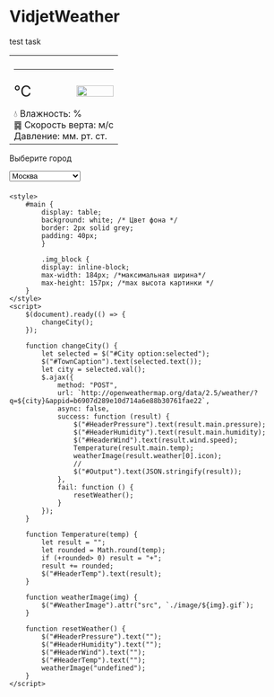 # VidjetWeather
test task
<!DOCTYPE html>
<html lang="ru">
<head>
    <meta http-equiv="content-type" content="text/html" charset="utf-8" />
    <script src="https://ajax.aspnetcdn.com/ajax/jQuery/jquery-3.4.1.min.js"></script>
</head>
<body>
    <table id="main">
        <tr>
            <td colspan="2"><label id="TownCaption" style="font-size:24pt;"></label></td>
        </tr>
        <tr><td colspan="2"><hr /></td></tr>
        <tr>
            <td style="padding-right:10px;">
                <span style="font-size:30pt;">
                    <span id="HeaderTemp"></span><sup style="font-size:20pt;">°C</sup>
                </span>
            </td>
            <td class="img_block">
                <img id="WeatherImage" src="./image/undefined.jpg" style="width:100%;height:100%;" />
            </td>
        </tr>
        <tr>
            <td colspan="2" style="padding-top:10px;">
                <div>&#128167 Влажность: <span id="HeaderHumidity"></span> %</div>
                <div>&#19960 Скорость верта: <span id="HeaderWind"></span> м/с</div>
                <div>Давление: <span id="HeaderPressure"></span> мм. рт. ст.</div>
            </td>
        </tr>
    </table>
    <div>
        <p>Выберите город</p>
        <select id="City" onchange="changeCity();">
            <option value="Moscow,ru">Москва</option>
            <option value="Saint Petersburg,ru">Санкт-Петербург</option>
            <option value="Samara,ru">Самара</option>
            <option value="Volgograd,ru">Волгоград</option>
            <option value="Vladivostok,ru">Владивосток</option>
            <option value="Orel,ru">Орёл</option>
        </select>
        <div style="margin-top:20px;">
            <label id="Output"></label>
        </div>
    </div>

    <style>
        #main {
            display: table;
            background: white; /* Цвет фона */
            border: 2px solid grey;
            padding: 40px;
            }

            .img_block {
            display: inline-block;
            max-width: 184px; /*максимальная ширина*/
            max-height: 157px; /*max высота картинки */
        }
    </style>
    <script>
        $(document).ready(() => {
            changeCity();
        });

        function changeCity() {
            let selected = $("#City option:selected");
            $("#TownCaption").text(selected.text());
            let city = selected.val();
            $.ajax({
                method: "POST",
                url: `http://openweathermap.org/data/2.5/weather/?q=${city}&appid=b6907d289e10d714a6e88b30761fae22`,
                async: false,
                success: function (result) {
                    $("#HeaderPressure").text(result.main.pressure);
                    $("#HeaderHumidity").text(result.main.humidity);
                    $("#HeaderWind").text(result.wind.speed);
                    Temperature(result.main.temp);
                    weatherImage(result.weather[0].icon);
                    //
                    $("#Output").text(JSON.stringify(result));
                },
                fail: function () {
                    resetWeather();
                }
            });
        }

        function Temperature(temp) {
            let result = "";
            let rounded = Math.round(temp);
            if (+rounded> 0) result = "+";
            result += rounded;
            $("#HeaderTemp").text(result);
        }

        function weatherImage(img) {
            $("#WeatherImage").attr("src", `./image/${img}.gif`);
        }

        function resetWeather() {
            $("#HeaderPressure").text("");
            $("#HeaderHumidity").text("");
            $("#HeaderWind").text("");
            $("#HeaderTemp").text("");
            weatherImage("undefined");
        }
    </script>
</body>
</html>
<!--appid=b6907d289e10d714a6e88b30761fae22-->
<!--
JSON api.openweathermap.org/data/2.5/weather?q=London
XML api.openweathermap.org/data/2.5/weather?q=London&mode=xml
HTML api.openweathermap.org/data/2.5/weather?q=London&mode=html
-->

